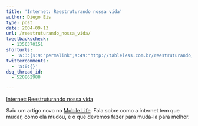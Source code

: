 ```yaml
---
title: 'Internet: Reestruturando nossa vida'
author: Diego Eis
type: post
date: 2004-09-13
url: /reestruturando_nossa_vida/
tweetbackscheck:
  - 1356370151
shorturls:
  - 'a:3:{s:9:"permalink";s:49:"http://tableless.com.br/reestruturando_nossa_vida";s:7:"tinyurl";s:26:"http://tinyurl.com/3eyrlfs";s:4:"isgd";s:19:"http://is.gd/JdhvBW";}'
twittercomments:
  - 'a:0:{}'
dsq_thread_id:
  - 520862988

---
```

[Internet: Reestruturando nossa vida][1]
              
Saiu um artigo novo no [Mobile Life][2]. Fala sobre como a internet tem que mudar, como ela mudou, e o que devemos fazer para mudá-la para melhor.

 [1]: http://www.mobilelife.com.br/artigos/revolucao.asp
 [2]: http://www.mobilelife.com.br/